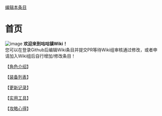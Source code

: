 [编辑本条目](https://github.com/GuguTown/Wiki/edit/main/README.md)
# 首页
![image](https://user-images.githubusercontent.com/35645329/194152677-a2209863-1458-4c49-9ed5-ab9590e318ce.png) **欢迎来到咕咕镇Wiki！**   
您可以在登录Github后编辑Wiki条目并提交PR等待Wiki组审核通过修改，或者申请加入Wiki组后自行增加/修改条目！   

【[角色介绍](char/index.html)】   

【[装备列表](equip/index.html)】   

【[更新记录](changelog.html)】   

【[实用工具](tool.html)】   

【[攻略心得](article/index.html)】   
